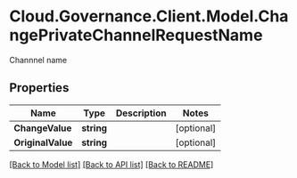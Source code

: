 # Cloud.Governance.Client.Model.ChangePrivateChannelRequestName
Channnel name
## Properties

Name | Type | Description | Notes
------------ | ------------- | ------------- | -------------
**ChangeValue** | **string** |  | [optional] 
**OriginalValue** | **string** |  | [optional] 

[[Back to Model list]](../README.md#documentation-for-models) [[Back to API list]](../README.md#documentation-for-api-endpoints) [[Back to README]](../README.md)

